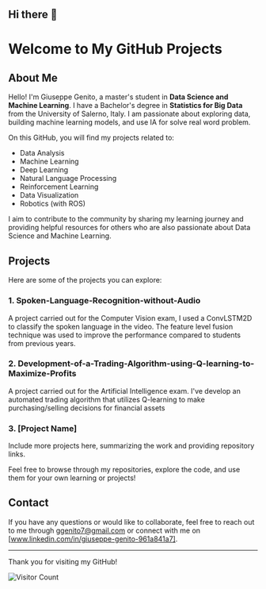 ## Hi there 👋

# Welcome to My GitHub Projects

## About Me
Hello! I'm Giuseppe Genito, a master's student in **Data Science and Machine Learning**. I have a Bachelor's degree in **Statistics for Big Data** from the University of Salerno, Italy. I am passionate about exploring data, building machine learning models, and use IA for solve real word problem.

On this GitHub, you will find my projects related to:
- Data Analysis
- Machine Learning
- Deep Learning
- Natural Language Processing
- Reinforcement Learning
- Data Visualization
- Robotics (with ROS)

I aim to contribute to the community by sharing my learning journey and providing helpful resources for others who are also passionate about Data Science and Machine Learning.

## Projects
Here are some of the projects you can explore:

### 1. Spoken-Language-Recognition-without-Audio
A project carried out for the Computer Vision exam, I used a ConvLSTM2D to classify the spoken language in the video. The feature level fusion technique was used to improve the performance compared to students from previous years.

### 2. Development-of-a-Trading-Algorithm-using-Q-learning-to-Maximize-Profits
A project carried out for the Artificial Intelligence exam. I've develop an automated trading algorithm that utilizes Q-learning to make purchasing/selling decisions for financial assets

### 3. [Project Name]
Include more projects here, summarizing the work and providing repository links.

Feel free to browse through my repositories, explore the code, and use them for your own learning or projects!

## Contact
If you have any questions or would like to collaborate, feel free to reach out to me through ggenito7@gmail.com or connect with me on [www.linkedin.com/in/giuseppe-genito-961a841a7].

---

Thank you for visiting my GitHub!

![Visitor Count](https://komarev.com/ghpvc/?username=YourGitHubUsername&style=flat-square)



